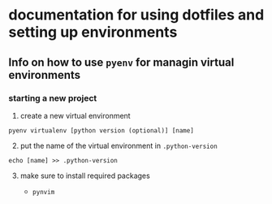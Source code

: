 # documentation for using dotfiles and setting up environments

## Info on how to use `pyenv` for managin virtual environments

### starting a new project

1. create a new virtual environment

`pyenv virtualenv [python version (optional)] [name]`

2. put the name of the virtual environment in `.python-version`

`echo [name] >> .python-version`

3. make sure to install required packages

    - `pynvim`

